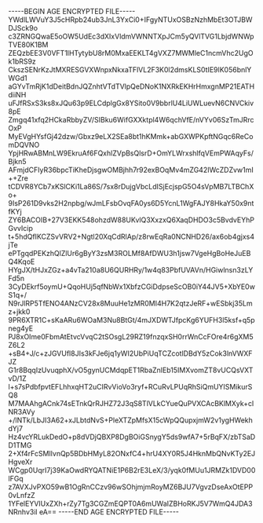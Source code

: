 -----BEGIN AGE ENCRYPTED FILE-----
YWdlLWVuY3J5cHRpb24ub3JnL3YxCi0+IFgyNTUxOSBzNzhMbEt3OTJBWDJSck9o
c3ZRNGQwaE5oOW5UdEc3dXIxVldmVWNNTXpJCm5yQVlTVG1LbjdWNWpTVE80K1BM
ZEQzbEE3V0VFT1lHTytybU8rM0MxaEEKLT4gVXZ7MWMleC1ncmVhc2UgOk1bRS9z
CkszSENrKzJtMXRESGVXWnpxNkxaTFlVL2F3K0l2dmsKLS0tIE9lK056bnlYWGd1
aGYvTmRjK1dDeitBdnJQZnhtVTdTVlpQeDNoK1NXRkEKHrHmxgnMP21EATHdiiNH
uFJfRSxS3ks8xJQu63p9ELCdplgGx8YSito0V9bbrlU4LiUWLuevN6CNVCkiv8pE
Zmgq41xfq2HCkaRbbyZV/SIBku6WifGXXktpl4W6qchVfE/nVYv06SzTmJRrcOxP
MyEVgHYsfGj42dzw/Gbxz9eLX2SEa8bt1hKMmk+abGXWPKpftNGqc6ReComDQVNO
YpjHRwABMnLW9EkruAf6FQxhlZVpBsQlsrD+OmYLWrxshlfqVEmPWAqyFs/Bjkn5
AFmjdCFIyR36bpcTiKheDjsgwOMBjhh7r92exBOqMv4mZG42IWcZDZvw1mI++Zre
tCDVR8YCb7xKSlCKi1La86S/7sx8rDujgVbcLdISjEcjspG5O4sVpMB7LTBChXo+
9IsP261D9vks2H2npbg/wJmLFsbOvqFA0ys6D5YcnL1WgFAJY8HkaY50x9ntfKYj
ZY6BACOIB+27V3EKK548ohzdW88UKvlQ3XxzxQ6XaqDHDO3c5BvdvEYhPGvvIcip
t+5hdQfIKCZSvVRV2+Ngtl20XqCdRlAp/z8rwEqRa0NCNHD26/ax6ob4gjxs4jTe
ePTgqdPEKzhQlZlUr6gByY3zsM3ROLMf8AfDWU3h1jsw7VgeHgBoHeJuEBQ4KqoE
HYgJX/tHJxZGz+a4vTa210a8U6QURHRy/1w4q83PbfUVAVn/HGiwlnsn3zLYFd5n
3CyDEkrf5oymU+QqoHUj5qfNbWx1XbfzCGiDdpseScOB0iY44JV5+XbYE0wS1q+/
N9rJlRP5TfENO4ANzCV28x8MuuHe1zMR0MI4H7K2qtzJeRF+wESbkj35Lmz+jkk0
9PR6XTR1C+sKaARu6WOaM3Nu8BtGt/4mJXDWTJfpcKg6YUFH3l5ksf+q5pneg4yE
PJ8xOIme0FbmAtEtvcVvqC2tSOsgL29RZ19fnzqxSH0rrWnCcFOre4r6gXM5Z6L2
+sB4+J/c+zJGVUfl8JIs3kFJe6jq1yWI2UbPiUqTCZcotlDBdY5zCok3lnVWXFJZ
G1r8BqqIzUvuqphX/vO5gynUCMdqpET1RbaZnlEb15IMXvomZT8vUCQsVXTvD/1Z
l+s7sPdbfpvtEFLhhxqHT2uCIRvVioVo3ryf+RCuRvLPUqRhSiQmUYISMikurSQ8
M7MAAhgACnk74sETnkQrRJHZ72J3qS8TlVLkCYueQuPVXCAcBKlMXyk+clNR3AVy
+/lNTk/LbJI3A62+xJLbtdNvS+PleXTZpMfsX15cWpQQupxjmW2v1ygHWekhdYj7
Hz4vcYRLukDedO+p8dVDjQBXP8DgBOiGSnygY5ds9wfA7+5rBqFX/zbTSaDD1TMG
2+Xf4rFcSMIlvnQp5BDbHMyL82ONxfC4+hrU4XY0R5J4HknMbQNvKTy2EJHgveXr
WCgp0UqrI7j39KaOwdRYQATNiE1P6B2rE3LeX/3/yqk0fMUu1JRMZk1DVD00lFGq
z7AVXJvPXO59wB1OgRnCCzv96wSOhjmjmRoyMZ6BJU7VgvzDseAxOtEPP0vLnfzZ
1YFelEYVIUxZXh+rZy7Tg3CGZmEQPT0A6mUWaIZBHoRKJ5V7WmQ4JDA3NRnhv3il
eA==
-----END AGE ENCRYPTED FILE-----

